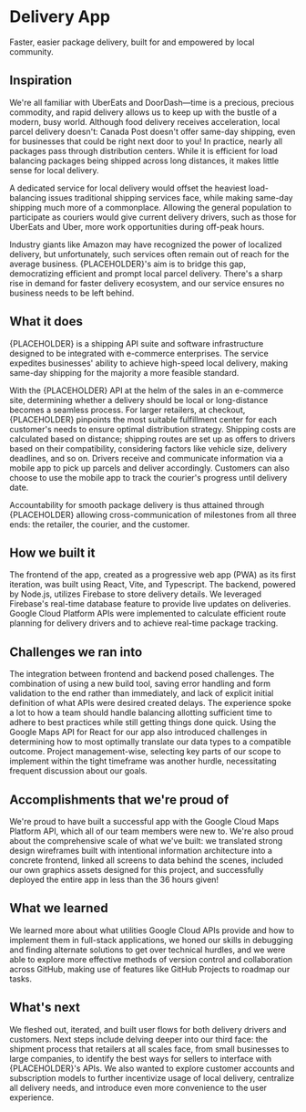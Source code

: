 # Delivery App

Faster, easier package delivery, built for and empowered by local community.

## Inspiration
We're all familiar with UberEats and DoorDash—time is a precious, precious commodity, and rapid delivery allows us to keep up with the bustle of a modern, busy world. Although food delivery receives acceleration, local parcel delivery doesn't: Canada Post doesn't offer same-day shipping, even for businesses that could be right next door to you! In practice, nearly all packages pass through distribution centers. While it is efficient for load balancing packages being shipped across long distances, it makes little sense for local delivery.

A dedicated service for local delivery would offset the heaviest load-balancing issues traditional shipping services face, while making same-day shipping much more of a commonplace. Allowing the general population to participate as couriers would give current delivery drivers, such as those for UberEats and Uber, more work opportunities during off-peak hours.

Industry giants like Amazon may have recognized the power of localized delivery, but unfortunately, such services often remain out of reach for the average business. {PLACEHOLDER}'s aim is to bridge this gap, democratizing efficient and prompt local parcel delivery. There's a sharp rise in demand for faster delivery ecosystem, and our service ensures no business needs to be left behind.

## What it does

{PLACEHOLDER} is a shipping API suite and software infrastructure designed to be integrated with e-commerce enterprises. The service expedites businesses' ability to achieve high-speed local delivery, making same-day shipping for the majority a more feasible standard.

With the {PLACEHOLDER} API at the helm of the sales in an e-commerce site, determining whether a delivery should be local or long-distance becomes a seamless process. For larger retailers, at checkout, {PLACEHOLDER} pinpoints the most suitable fulfillment center for each customer's needs to ensure optimal distribution strategy. Shipping costs are calculated based on distance; shipping routes are set up as offers to drivers based on their compatibility, considering factors like vehicle size, delivery deadlines, and so on. Drivers receive and communicate information via a mobile app to pick up parcels and deliver accordingly. Customers can also choose to use the mobile app to track the courier's progress until delivery date. 

Accountability for smooth package delivery is thus attained through {PLACEHOLDER} allowing cross-communication of milestones from all three ends: the retailer, the courier, and the customer.

## How we built it

The frontend of the app, created as a progressive web app (PWA) as its first iteration, was built using React, Vite, and Typescript. The backend, powered by Node.js, utilizes Firebase to store delivery details. We leveraged Firebase's real-time database feature to provide live updates on deliveries. Google Cloud Platform APIs were implemented to calculate efficient route planning for delivery drivers and to achieve real-time package tracking.

## Challenges we ran into

The integration between frontend and backend posed challenges. The combination of using a new build tool, saving error handling and form validation to the end rather than immediately, and lack of explicit initial definition of what APIs were desired created delays. The experience spoke a lot to how a team should handle balancing allotting sufficient time to adhere to best practices while still getting things done quick. Using the Google Maps API for React for our app also introduced challenges in determining how to most optimally translate our data types to a compatible outcome. Project management-wise, selecting key parts of our scope to implement within the tight timeframe was another hurdle, necessitating frequent discussion about our goals.

## Accomplishments that we're proud of

We're proud to have built a successful app with the Google Cloud Maps Platform API, which all of our team members were new to. We're also proud about the comprehensive scale of what we've built: we translated strong design wireframes built with intentional information architecture into a concrete frontend, linked all screens to data behind the scenes, included our own graphics assets designed for this project, and successfully deployed the entire app in less than the 36 hours given! 

## What we learned

We learned more about what utilities Google Cloud APIs provide and how to implement them in full-stack applications, we honed our skills in debugging and finding alternate solutions to get over technical hurdles, and we were able to explore more effective methods of version control and collaboration across GitHub, making use of features like GitHub Projects to roadmap our tasks.

## What's next

We fleshed out, iterated, and built user flows for both delivery drivers and customers. Next steps include delving deeper into our third face: the shipment process that retailers at all scales face, from small businesses to large companies, to identify the best ways for sellers to interface with {PLACEHOLDER}'s APIs. We also wanted to explore customer accounts and subscription models to further incentivize usage of local delivery, centralize all delivery needs, and introduce even more convenience to the user experience.
